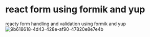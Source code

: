 # react form using formik and yup
 reacty form handling and validation using formik and yup
![9b618618-4d43-428e-af90-47820e8e7e4b](https://user-images.githubusercontent.com/36933525/208142551-9ba68d93-db25-4d2e-b861-060c0bdefae0.jpg)
